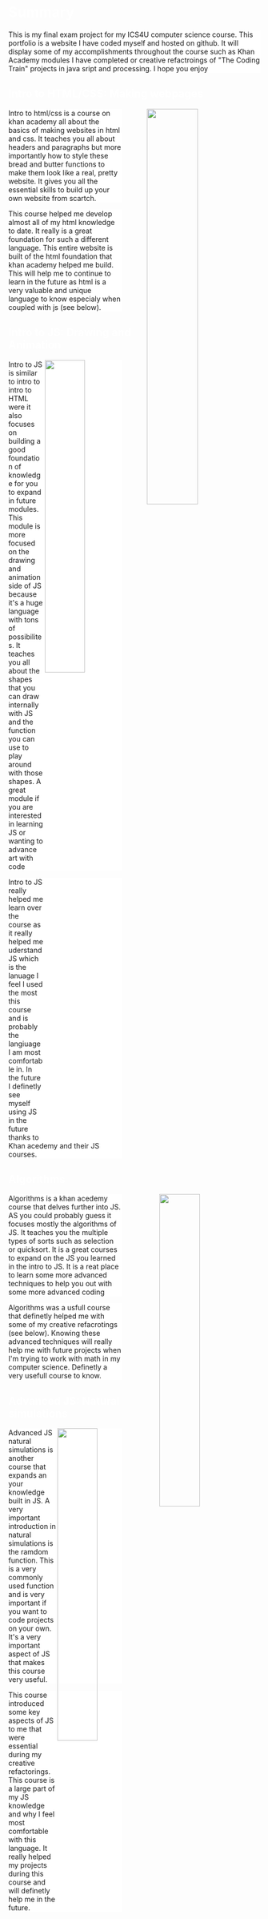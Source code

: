 <!DOCTYPE html>
<html>
<head>
<title> Arjun's Portfolio exam project</title>
  <style>
    body {
      background-image: url('https://www-tc.pbs.org/wgbh/nova/media/images/nova-wonders-whats-the-universe-made-of-hero_W.width-800.jpg');
    width: 100%;
    }    
    h1, h2 {
      color:rgb(255,255,255);
    }
    p {
      background-color:rgb(255,255,255);
    }
  </style>
  </head>
<body>
  <h1>Summary</h1>
  <p> This is my final exam project for my ICS4U computer science course. This portfolio is a website I have coded myself and hosted on github. It will display some of my accomplishments throughout the course such as Khan Academy modules I have completed or creative refactroings of "The Coding Train" projects in java sript and processing. I hope you enjoy</p>
  <h2> Intro to HTML/CSS: Making webpages </h2>
   <img src="http://www.collegepublisher.com/polopoly_fs/1.991%21/image/1877413217.jpg_gen/derivatives/landscape_260/1877413217.jpg" align= "right" style="width: 45%">
  <p text-align= "left" style="width: 45%"> Intro to html/css is a course on khan academy all about the basics of making websites in html and css. It teaches you all about headers and paragraphs but more importantly how to style these bread and butter functions to make them look like a real, pretty website. It gives you all the essential skills to build up your own website from scartch.
  </p>
  <p text-align= "left" style="width: 45%"> This course helped me develop almost all of my html knowledge to date. It really is a great foundation for such a different language. This entire website is built of the html foundation that khan academy helped me build. This will help me to continue to learn in the future as html is a very valuable and unique language to know especialy when coupled with js (see below). </p>
  <h2> Intro to JS: Drawing and Animation </h2>
  <img src="https://html5hive.org/wp-content/uploads/2014/06/js_800x800.jpg.webp" align= "right" style="width: 40%">
  <p text-align= "left" style="width: 45%"> Intro to JS is similar to intro to intro to HTML were it also focuses on building a good foundation of knowledge for you to expand in future modules. This module is more focused on the drawing and animation side of JS because it's a huge language with tons of possibilites. It teaches you all about the shapes that you can draw internally with JS and the function you can use to play around with those shapes. A great module if you are interested in learning JS or wanting to advance art with code </p>
  <p text-align= "left" style="width: 45%"> Intro to JS really helped me learn over the course as it really helped me uderstand JS which is the lanuage I feel I used the most this course and is probably the langiuage I am most comfortable in. In the future I definetly see myself using JS in the future thanks to Khan acedemy and their JS courses.</p>
  <h2> Algorithms </h2>
    <img src="https://cdn.pixabay.com/photo/2017/01/24/00/21/question-2004314_960_720.jpg" align= "right" style="width: 40%">
  <p text-align= "left" style="width: 45%"> Algorithms is a khan acedemy course that delves further into JS. AS you could probably guess it focuses mostly the algorithms of JS. It teaches you the multiple types of sorts such as selection or quicksort. It is a great courses to expand on the JS you learned in the intro to JS. It is a reat place to learn some more advanced techniques to help you out with some more advanced coding </p>
   <p text-align= "left" style="width: 45%"> Algorithms was a usfull course that definetly helped me with some of my creative refacrotings (see below). Knowing these advanced techniques will really help me with future projects when I'm trying to work with math in my computer science. Definetly a very usefull course to know. </p>
  <h2> Advanced JS: Natural simulations </h2>
   <img src="https://i.ytimg.com/vi/LMfPceMzLWg/maxresdefault.jpg" align= "right" style="width: 40%">
  <p text-align= "left" style="width: 45%"> Advanced JS natural simulations is another course that expands an your knowledge built in JS. A very important introduction in natural simulations is the ramdom function. This is a very commonly used function and is very important if you want to code projects on your own. It's a very important aspect of JS that makes this course very useful. </p>
  <p text-align= "left" style="width: 45%"> This course introduced some key aspects of JS to me that were essential during my creative refactorings. This course is a large part of my JS knowledge and why I feel most comfortable with this language. It really helped my projects during this course and will definetly help me in the future.
</body>














</html>
